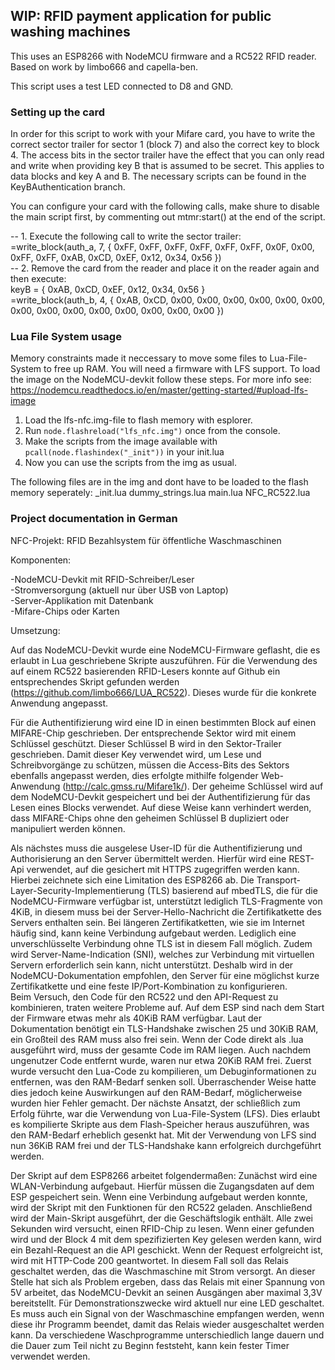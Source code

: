 ## WIP: RFID payment application for public washing machines

This uses an ESP8266 with NodeMCU firmware and a RC522 RFID reader.
Based on work by limbo666 and capella-ben.

This script uses a test LED connected to D8 and GND.  

### Setting up the card

In order for this script to work with your Mifare card, you have to write the correct sector trailer for sector 1 (block 7) and also the correct key to block 4.
The access bits in the sector trailer have the effect that you can only read and write when providing key B that is assumed to be secret. This applies to data blocks and key A and B. The necessary scripts can be found in the KeyBAuthentication branch.

You can configure your card with the following calls, make shure to disable the main script first, by commenting out mtmr:start() at the end of the script.

-- 1. Execute the following call to write the sector trailer:  
=write_block(auth_a, 7, { 0xFF, 0xFF, 0xFF, 0xFF, 0xFF, 0xFF, 0x0F, 0x00, 0xFF, 0xFF, 0xAB, 0xCD, 0xEF, 0x12, 0x34, 0x56 })  
-- 2. Remove the card from the reader and place it on the reader again and then execute:  
keyB = { 0xAB, 0xCD, 0xEF, 0x12, 0x34, 0x56 }  
=write_block(auth_b, 4, { 0xAB, 0xCD, 0x00, 0x00, 0x00, 0x00, 0x00, 0x00, 0x00, 0x00, 0x00, 0x00, 0x00, 0x00, 0x00, 0x00 })

### Lua File System usage

Memory constraints made it neccessary to move some files to Lua-File-System to free up RAM. You will need a firmware with LFS support. To load the image on the NodeMCU-devkit follow these steps. For more info see: https://nodemcu.readthedocs.io/en/master/getting-started/#upload-lfs-image

1. Load the lfs-nfc.img-file to flash memory with esplorer.  
2. Run `node.flashreload("lfs_nfc.img")` once from the console.  
3. Make the scripts from the image available with `pcall(node.flashindex("_init"))` in your init.lua
4. Now you can use the scripts from the img as usual.

The following files are in the img and dont have to be loaded to the flash memory seperately:
_init.lua
dummy_strings.lua
main.lua
NFC_RC522.lua

### Project documentation in German

NFC-Projekt: RFID Bezahlsystem für öffentliche Waschmaschinen

Komponenten:

-NodeMCU-Devkit mit RFID-Schreiber/Leser  
    -Stromversorgung (aktuell nur über USB von Laptop)  
-Server-Applikation mit Datenbank  
-Mifare-Chips oder Karten  

Umsetzung:

Auf das NodeMCU-Devkit wurde eine NodeMCU-Firmware geflasht, die es erlaubt in Lua geschriebene Skripte auszuführen.
Für die Verwendung des auf einem RC522 basierenden RFID-Lesers konnte auf Github ein entsprechendes Skript gefunden werden (https://github.com/limbo666/LUA_RC522).
Dieses wurde für die konkrete Anwendung angepasst. 

Für die Authentifizierung wird eine ID in einen bestimmten Block auf einen MIFARE-Chip geschrieben. Der entsprechende Sektor wird mit einem Schlüssel geschützt.
Dieser Schlüssel B wird in den Sektor-Trailer geschrieben. Damit dieser Key verwendet wird, um Lese und Schreibvorgänge zu schützen,
müssen die Access-Bits des Sektors ebenfalls angepasst werden, dies erfolgte mithilfe folgender Web-Anwendung (http://calc.gmss.ru/Mifare1k/).
Der geheime Schlüssel wird auf dem NodeMCU-Devkit gespeichert und bei der Authentifizierung für das Lesen eines Blocks verwendet.
Auf diese Weise kann verhindert werden, dass MIFARE-Chips ohne den geheimen Schlüssel B dupliziert oder manipuliert werden können.

Als nächstes muss die ausgelese User-ID für die Authentifizierung und Authorisierung an den Server übermittelt werden. 
Hierfür wird eine REST-Api verwendet, auf die gesichert mit HTTPS zugegriffen werden kann.
Hierbei zeichnete sich eine Limitation des ESP8266 ab. Die Transport-Layer-Security-Implementierung (TLS) basierend auf mbedTLS, die für die NodeMCU-Firmware verfügbar ist, unterstützt lediglich TLS-Fragmente von 4KiB, in diesem muss bei der Server-Hello-Nachricht die Zertifikatkette des Servers enthalten sein.
Bei längeren Zertifikatketten, wie sie im Internet häufig sind, kann keine Verbindung aufgebaut werden. Lediglich eine unverschlüsselte Verbindung ohne TLS ist in diesem Fall möglich.
Zudem wird Server-Name-Indication (SNI), welches zur Verbindung mit virtuellen Servern erforderlich sein kann, nicht unterstützt. 
Deshalb wird in der NodeMCU-Dokumentation empfohlen, den Server für eine möglichst kurze Zertifikatkette und eine feste IP/Port-Kombination zu konfigurieren.  
Beim Versuch, den Code für den RC522 und den API-Request zu kombinieren, traten weitere Probleme auf. Auf dem ESP sind nach dem Start der Firmware etwas mehr als 40KiB RAM verfügbar. Laut der Dokumentation benötigt ein TLS-Handshake zwischen 25 und 30KiB RAM, ein Großteil des RAM muss also frei sein. Wenn der Code direkt als .lua ausgeführt wird, muss der gesamte Code im RAM liegen. Auch nachdem ungenutzer Code entfernt wurde, waren nur etwa 20KiB RAM frei. Zuerst wurde versucht den Lua-Code zu kompilieren, um Debuginformationen zu entfernen, was den RAM-Bedarf senken soll. Überraschender Weise hatte dies jedoch keine Auswirkungen auf den RAM-Bedarf, möglicherweise wurden hier Fehler gemacht.
Der nächste Ansatzt, der schließlich zum Erfolg führte, war die Verwendung von Lua-File-System (LFS). Dies erlaubt es kompilierte Skripte aus dem Flash-Speicher heraus auszuführen, was den RAM-Bedarf erheblich gesenkt hat. Mit der Verwendung von LFS sind nun 36KiB RAM frei und der TLS-Handshake kann erfolgreich durchgeführt werden.

Der Skript auf dem ESP8266 arbeitet folgendermaßen: Zunächst wird eine WLAN-Verbindung aufgebaut. Hierfür müssen die Zugangsdaten auf dem ESP gespeichert sein. Wenn eine Verbindung aufgebaut werden konnte, wird der Skript mit den Funktionen für den RC522 geladen. Anschließend wird der Main-Skript ausgeführt, der die Geschäftslogik enthält. 
Alle zwei Sekunden wird versucht, einen RFID-Chip zu lesen. Wenn einer gefunden wird und der Block 4 mit dem spezifizierten Key gelesen werden kann, wird ein Bezahl-Request an die API geschickt. Wenn der Request erfolgreicht ist, wird mit HTTP-Code 200 geantwortet. In diesem Fall soll das Relais geschaltet werden, das die Waschmaschine mit Strom versorgt. An dieser Stelle hat sich als Problem ergeben, dass das Relais mit einer Spannung von 5V arbeitet, das NodeMCU-Devkit an seinen Ausgängen aber maximal 3,3V bereitstellt. Für Demonstrationszwecke wird aktuell nur eine LED geschaltet.  
Es muss auch ein Signal von der Waschmaschine empfangen werden, wenn diese ihr Programm beendet, damit das Relais wieder ausgeschaltet werden kann. Da verschiedene Waschprogramme unterschiedlich lange dauern und die Dauer zum Teil nicht zu Beginn feststeht, kann kein fester Timer verwendet werden.
